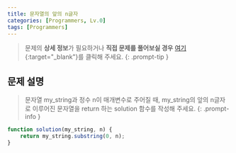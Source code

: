 ```yaml
---
title: 문자열의 앞의 n글자
categories: [Programmers, Lv.0]
tags: [Programmers]
---
```


> 문제의 **상세 정보**가 필요하거나 **직접 문제를 풀어보실 경우** [여기](https://school.programmers.co.kr/learn/courses/30/lessons/181907){:target="_blank"}를 클릭해 주세요.
{: .prompt-tip }

## 문제 설명

> 문자열 my_string과 정수 n이 매개변수로 주어질 때, my_string의 앞의 n글자로 이루어진 문자열을 return 하는 solution 함수를 작성해 주세요.
{: .prompt-info }

```js
function solution(my_string, n) {
    return my_string.substring(0, n);
}
```